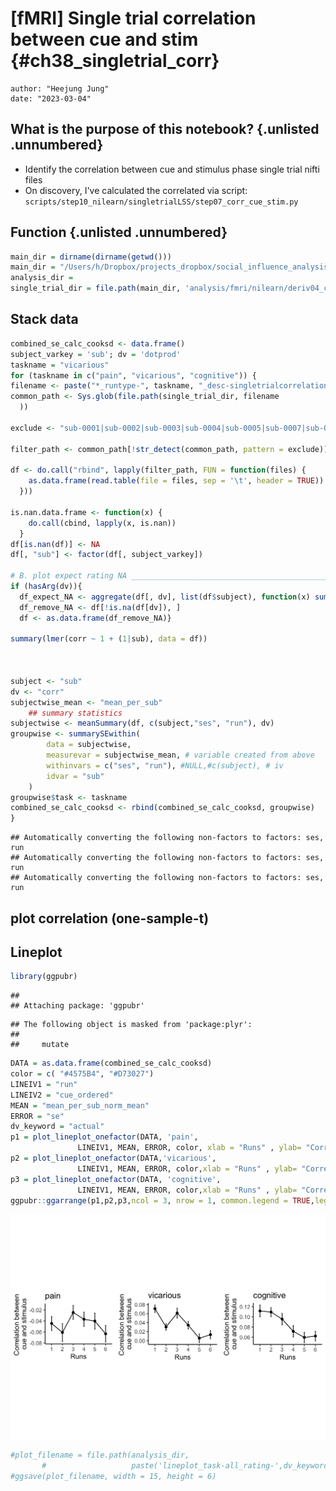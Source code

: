 # [fMRI] Single trial correlation between cue and stim {#ch38_singletrial_corr}

```
author: "Heejung Jung"
date: "2023-03-04"
```

## What is the purpose of this notebook? {.unlisted .unnumbered}

* Identify the correlation between cue and stimulus phase single trial nifti files
* On discovery, I've calculated the correlated via script: `scripts/step10_nilearn/singletrialLSS/step07_corr_cue_stim.py`




## Function {.unlisted .unnumbered}







```r
main_dir = dirname(dirname(getwd()))
main_dir = "/Users/h/Dropbox/projects_dropbox/social_influence_analysis"
analysis_dir = 
single_trial_dir = file.path(main_dir, 'analysis/fmri/nilearn/deriv04_corrcuestim')
```

## Stack data

```r
combined_se_calc_cooksd <- data.frame()
subject_varkey = 'sub'; dv = 'dotprod'
taskname = "vicarious"
for (taskname in c("pain", "vicarious", "cognitive")) {
filename <- paste("*_runtype-", taskname, "_desc-singletrialcorrelation_x-cue_y-stim.tsv", sep = "")
common_path <- Sys.glob(file.path(single_trial_dir, filename
  ))

exclude <- "sub-0001|sub-0002|sub-0003|sub-0004|sub-0005|sub-0007|sub-0008|sub-0011|sub-0013|sub-0014|sub-0016|sub-0017|sub-0019|sub-0020|sub-0021|sub-0023|sub-0024|sub-0025|sub-0026|sub-0035|sub-0040|sub-0041|sub-0059|sub-0064|sub-0066|sub-0069|sub-0070|sub-0074|sub-0075|sub-0076|sub-0077|sub-0079|sub-0083|sub-0084|sub-0088|sub-0089|sub-0103|sub-0111|sub-0112|sub-0131"

filter_path <- common_path[!str_detect(common_path, pattern = exclude)]

df <- do.call("rbind", lapply(filter_path, FUN = function(files) {
    as.data.frame(read.table(file = files, sep = '\t', header = TRUE))
  }))

is.nan.data.frame <- function(x) {
    do.call(cbind, lapply(x, is.nan))
  }
df[is.nan(df)] <- NA
df[, "sub"] <- factor(df[, subject_varkey])

# B. plot expect rating NA ___________________________________________________
if (hasArg(dv)){
  df_expect_NA <- aggregate(df[, dv], list(df$subject), function(x) sum(is.na(x)))
  df_remove_NA <- df[!is.na(df[dv]), ]
  df <- as.data.frame(df_remove_NA)}

summary(lmer(corr ~ 1 + (1|sub), data = df))



subject <- "sub"
dv <- "corr"
subjectwise_mean <- "mean_per_sub"
    ## summary statistics
subjectwise <- meanSummary(df, c(subject,"ses", "run"), dv)
groupwise <- summarySEwithin(
        data = subjectwise,
        measurevar = subjectwise_mean, # variable created from above
        withinvars = c("ses", "run"), #NULL,#c(subject), # iv
        idvar = "sub"
    )
groupwise$task <- taskname
combined_se_calc_cooksd <- rbind(combined_se_calc_cooksd, groupwise)
}
```

```
## Automatically converting the following non-factors to factors: ses, run
## Automatically converting the following non-factors to factors: ses, run
## Automatically converting the following non-factors to factors: ses, run
```

## plot correlation (one-sample-t)


## Lineplot

```r
library(ggpubr)
```

```
## 
## Attaching package: 'ggpubr'
```

```
## The following object is masked from 'package:plyr':
## 
##     mutate
```

```r
DATA = as.data.frame(combined_se_calc_cooksd)
color = c( "#4575B4", "#D73027")
LINEIV1 = "run"
LINEIV2 = "cue_ordered"
MEAN = "mean_per_sub_norm_mean"
ERROR = "se"
dv_keyword = "actual"
p1 = plot_lineplot_onefactor(DATA, 'pain', 
               LINEIV1, MEAN, ERROR, color, xlab = "Runs" , ylab= "Correlation between \ncue and stimulus", ggtitle = 'pain' )
p2 = plot_lineplot_onefactor(DATA,'vicarious', 
               LINEIV1, MEAN, ERROR, color,xlab = "Runs" , ylab= "Correlation between \ncue and stimulus",ggtitle = 'vicarious')
p3 = plot_lineplot_onefactor(DATA, 'cognitive', 
               LINEIV1, MEAN, ERROR, color,xlab = "Runs" , ylab= "Correlation between \ncue and stimulus",ggtitle = 'cognitive')
ggpubr::ggarrange(p1,p2,p3,ncol = 3, nrow = 1, common.legend = TRUE,legend = "bottom")
```

<img src="38_iv-corr_dv-singletrial_files/figure-html/unnamed-chunk-3-1.png" width="672" />

```r
#plot_filename = file.path(analysis_dir,
       #                   paste('lineplot_task-all_rating-',dv_keyword,'.png', sep = ""))
#ggsave(plot_filename, width = 15, height = 6)
```


